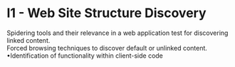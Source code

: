 # I1 - Web Site Structure Discovery

Spidering tools and their relevance in a web application test for discovering linked content. \
Forced browsing techniques to discover default or unlinked content. \
•Identification of functionality within client-side code

